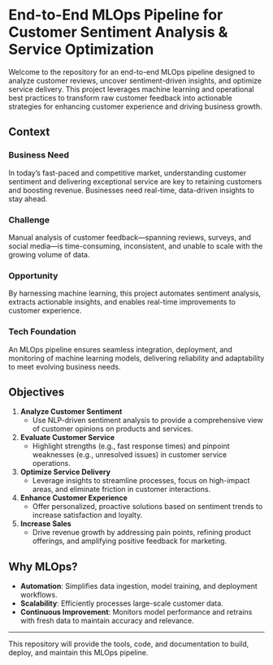 # End-to-End MLOps Pipeline for Customer Sentiment Analysis & Service Optimization

Welcome to the repository for an end-to-end MLOps pipeline designed to analyze customer reviews, uncover sentiment-driven insights, and optimize service delivery. This project leverages machine learning and operational best practices to transform raw customer feedback into actionable strategies for enhancing customer experience and driving business growth.

## Context

### Business Need
In today’s fast-paced and competitive market, understanding customer sentiment and delivering exceptional service are key to retaining customers and boosting revenue. Businesses need real-time, data-driven insights to stay ahead.

### Challenge
Manual analysis of customer feedback—spanning reviews, surveys, and social media—is time-consuming, inconsistent, and unable to scale with the growing volume of data.

### Opportunity
By harnessing machine learning, this project automates sentiment analysis, extracts actionable insights, and enables real-time improvements to customer experience.

### Tech Foundation
An MLOps pipeline ensures seamless integration, deployment, and monitoring of machine learning models, delivering reliability and adaptability to meet evolving business needs.

## Objectives

1. **Analyze Customer Sentiment**  
   - Use NLP-driven sentiment analysis to provide a comprehensive view of customer opinions on products and services.
2. **Evaluate Customer Service**  
   - Highlight strengths (e.g., fast response times) and pinpoint weaknesses (e.g., unresolved issues) in customer service operations.
3. **Optimize Service Delivery**  
   - Leverage insights to streamline processes, focus on high-impact areas, and eliminate friction in customer interactions.
4. **Enhance Customer Experience**  
   - Offer personalized, proactive solutions based on sentiment trends to increase satisfaction and loyalty.
5. **Increase Sales**  
   - Drive revenue growth by addressing pain points, refining product offerings, and amplifying positive feedback for marketing.

## Why MLOps?

- **Automation**: Simplifies data ingestion, model training, and deployment workflows.
- **Scalability**: Efficiently processes large-scale customer data.
- **Continuous Improvement**: Monitors model performance and retrains with fresh data to maintain accuracy and relevance.

---

This repository will provide the tools, code, and documentation to build, deploy, and maintain this MLOps pipeline. 
